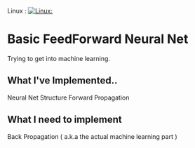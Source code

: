 Linux :
[![Linux: ](https://ci.appveyor.com/api/projects/status/kgn0qjeo4hiiqmm2?svg=true)](https://ci.appveyor.com/project/Skryptonyte/neural-net)

# Basic FeedForward Neural Net

Trying to get into machine learning. 

## What I've Implemented..

Neural Net Structure
Forward Propagation

## What I need to implement

Back Propagation ( a.k.a the actual machine learning part )

